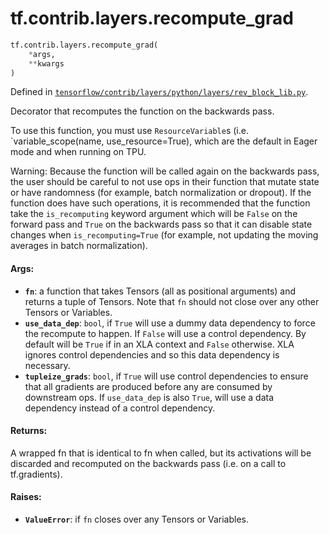 <div itemscope itemtype="http://developers.google.com/ReferenceObject">
<meta itemprop="name" content="tf.contrib.layers.recompute_grad" />
<meta itemprop="path" content="Stable" />
</div>

# tf.contrib.layers.recompute_grad

``` python
tf.contrib.layers.recompute_grad(
    *args,
    **kwargs
)
```



Defined in [`tensorflow/contrib/layers/python/layers/rev_block_lib.py`](https://www.tensorflow.org/code/tensorflow/contrib/layers/python/layers/rev_block_lib.py).

Decorator that recomputes the function on the backwards pass.

To use this function, you must use `ResourceVariable`s (i.e.
`variable_scope(name, use_resource=True), which are the default in Eager mode
and when running on TPU.

Warning: Because the function will be called again on the backwards pass, the
user should be careful to not use ops in their function that mutate state or
have randomness (for example, batch normalization or dropout). If the function
does have such operations, it is recommended that the function take the
`is_recomputing` keyword argument which will be `False` on the forward pass
and `True` on the backwards pass so that it can disable state changes when
`is_recomputing=True` (for example, not updating the moving averages in batch
normalization).

#### Args:

* <b>`fn`</b>: a function that takes Tensors (all as positional arguments) and returns
    a tuple of Tensors. Note that `fn` should not close over any other
    Tensors or Variables.
* <b>`use_data_dep`</b>: `bool`, if `True` will use a dummy data dependency to force
    the recompute to happen. If `False` will use a control dependency. By
    default will be `True` if in an XLA context and `False` otherwise. XLA
    ignores control dependencies and so this data dependency is necessary.
* <b>`tupleize_grads`</b>: `bool`, if `True` will use control dependencies to ensure
    that all gradients are produced before any are consumed by downstream ops.
    If `use_data_dep` is also `True`, will use a data dependency instead of
    a control dependency.


#### Returns:

A wrapped fn that is identical to fn when called, but its activations will
be discarded and recomputed on the backwards pass (i.e. on a call to
tf.gradients).


#### Raises:

* <b>`ValueError`</b>: if `fn` closes over any Tensors or Variables.